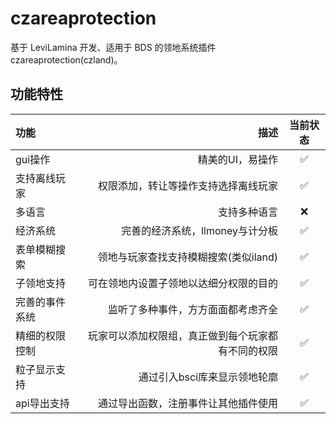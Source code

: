 # czareaprotection


基于 LeviLamina 开发、适用于 BDS 的领地系统插件 czareaprotection(czland)。


## 功能特性


| 功能     | 描述 | 当前状态 | 
| :------- | --------: | :-------: 
| gui操作     |  精美的UI，易操作     |       ✅️  |
| 支持离线玩家     |      权限添加，转让等操作支持选择离线玩家 |     ✅️    | 
| 多语言     |     支持多种语言 |     ❌️   |
| 经济系统     |    完善的经济系统，llmoney与计分板  |     ✅️    |
| 表单模糊搜索     |    领地与玩家查找支持模糊搜索(类似iland)  |     ✅️    |
| 子领地支持    |    可在领地内设置子领地以达细分权限的目的  |     ✅️    |
| 完善的事件系统    |  监听了多种事件，方方面面都考虑齐全     |     ✅️    |
| 精细的权限控制    |    玩家可以添加权限组，真正做到每个玩家都有不同的权限 |     ✅️    |
| 粒子显示支持    |    通过引入bsci库来显示领地轮廓 |     ✅️    |
| api导出支持    |    通过导出函数，注册事件让其他插件使用  |     ✅️    |














